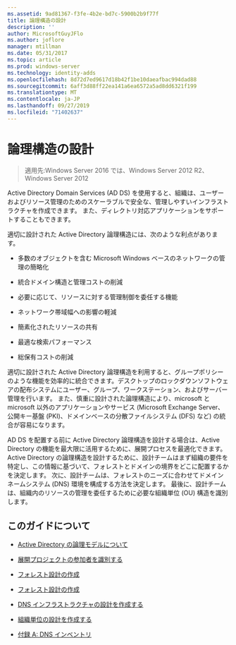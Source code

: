 ```yaml
---
ms.assetid: 9ad81367-f3fe-4b2e-bd7c-5900b2b9f77f
title: 論理構造の設計
description: ''
author: MicrosoftGuyJFlo
ms.author: joflore
manager: mtillman
ms.date: 05/31/2017
ms.topic: article
ms.prod: windows-server
ms.technology: identity-adds
ms.openlocfilehash: 8d72d7ed9617d18b42f1be10daeafbac994dad88
ms.sourcegitcommit: 6aff3d88ff22ea141a6ea6572a5ad8dd6321f199
ms.translationtype: MT
ms.contentlocale: ja-JP
ms.lasthandoff: 09/27/2019
ms.locfileid: "71402637"
---
```

# <a name="designing-the-logical-structure"></a>論理構造の設計

>適用先:Windows Server 2016 では、Windows Server 2012 R2、Windows Server 2012

Active Directory Domain Services (AD DS) を使用すると、組織は、ユーザーおよびリソース管理のためのスケーラブルで安全な、管理しやすいインフラストラクチャを作成できます。 また、ディレクトリ対応アプリケーションをサポートすることもできます。  
  
適切に設計された Active Directory 論理構造には、次のような利点があります。  
  
-   多数のオブジェクトを含む Microsoft Windows ベースのネットワークの管理の簡略化  
  
-   統合ドメイン構造と管理コストの削減  
  
-   必要に応じて、リソースに対する管理制御を委任する機能  
  
-   ネットワーク帯域幅への影響の軽減  
  
-   簡素化されたリソースの共有  
  
-   最適な検索パフォーマンス  
  
-   総保有コストの削減  
  
適切に設計された Active Directory 論理構造を利用すると、グループポリシーのような機能を効率的に統合できます。デスクトップのロックダウンソフトウェアの配布システムにユーザー、グループ、ワークステーション、およびサーバー管理を行います。 また、慎重に設計された論理構造により、microsoft と microsoft 以外のアプリケーションやサービス (Microsoft Exchange Server、公開キー基盤 (PKI)、ドメインベースの分散ファイルシステム (DFS) など) の統合が容易になります。  
  
AD DS を配置する前に Active Directory 論理構造を設計する場合は、Active Directory の機能を最大限に活用するために、展開プロセスを最適化できます。 Active Directory の論理構造を設計するために、設計チームはまず組織の要件を特定し、この情報に基づいて、フォレストとドメインの境界をどこに配置するかを決定します。 次に、設計チームは、フォレストのニーズに合わせてドメインネームシステム (DNS) 環境を構成する方法を決定します。 最後に、設計チームは、組織内のリソースの管理を委任するために必要な組織単位 (OU) 構造を識別します。  
  
## <a name="in-this-guide"></a>このガイドについて  
  
-   [Active Directory の論理モデルについて](../../ad-ds/plan/Understanding-the-Active-Directory-Logical-Model.md)  
  
-   [展開プロジェクトの参加者を識別する](../../ad-ds/plan/Identifying-the-Deployment-Project-Participants.md)  
  
-   [フォレスト設計の作成](../../ad-ds/plan/Creating-a-Forest-Design.md)  
  
-   [フォレスト設計の作成](../../ad-ds/plan/Creating-a-Domain-Design.md)  
  
-   [DNS インフラストラクチャの設計を作成する](../../ad-ds/plan/Creating-a-DNS-Infrastructure-Design.md)  
  
-   [組織単位の設計を作成する](../../ad-ds/plan/Creating-an-Organizational-Unit-Design.md)  
  
-   [付録 A: DNS インベントリ](../../ad-ds/plan/Appendix-A--DNS-Inventory.md)  
  


